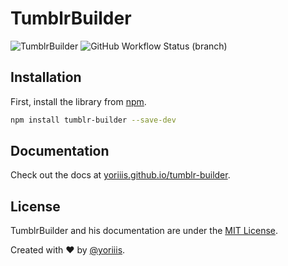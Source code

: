 # TumblrBuilder

![TumblrBuilder](https://img.shields.io/badge/tumblr--builder-v2.0.0-001935.svg?style=for-the-badge) ![GitHub Workflow Status (branch)](https://img.shields.io/github/workflow/status/yoriiis/tumblr-builder/Build/master?style=for-the-badge)

## Installation

First, install the library from [npm](https://www.npmjs.com/package/tumblr-builder).

```bash
npm install tumblr-builder --save-dev
```

## Documentation

Check out the docs at [yoriiis.github.io/tumblr-builder](https://yoriiis.github.io/tumblr-builder).

## License

TumblrBuilder and his documentation are under the [MIT License](http://opensource.org/licenses/MIT).

Created with ♥ by [@yoriiis](http://github.com/yoriiis).
